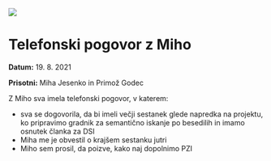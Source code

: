 ![](logos.png)

# Telefonski pogovor z Miho

**Datum:** 19. 8. 2021

**Prisotni:** Miha Jesenko in Primož Godec 

Z Miho sva imela telefonski pogovor, v katerem:
- sva se dogovorila, da bi imeli večji sestanek glede napredka na projektu, ko 
  pripravimo gradnik za semantično iskanje po besedilih in imamo osnutek 
  članka za DSI
- Miha me je obvestil o krajšem sestanku jutri
- Miho sem prosil, da poizve, kako naj dopolnimo PZI